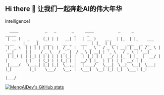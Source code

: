 ## Hi there 👋 让我们一起奔赴AI的伟大年华 

Intelligence!

<!--
**MengAiDev/MengAiDev** is a ✨ _special_ ✨ repository because its `README.md` (this file) appears on your GitHub profile.

Here are some ideas to get you started:

- 🔭 I’m currently working on LLM
- 🌱 I’m currently learning Ai and LLM
- 👯 I’m looking to collaborate on Ai & ML projects
- 🤔 I’m looking for help with ...
- 💬 Ask me about ...
- 📫 How to reach me: 3463526515@qq.com 
- 😄 Pronouns: ...
- ⚡ Fun fact: ...
-->

```
  ____            _   _       _     ____           _     _                     _____                          _     _                   
 | __ )   _   _  (_) | |   __| |   | __ )    ___  | |_  | |_    ___   _ __    |_   _|   ___     __ _    ___  | |_  | |__     ___   _ __ 
 |  _ \  | | | | | | | |  / _` |   |  _ \   / _ \ | __| | __|  / _ \ | '__|     | |    / _ \   / _` |  / _ \ | __| | '_ \   / _ \ | '__|
 | |_) | | |_| | | | | | | (_| |   | |_) | |  __/ | |_  | |_  |  __/ | |        | |   | (_) | | (_| | |  __/ | |_  | | | | |  __/ | |   
 |____/   \__,_| |_| |_|  \__,_|   |____/   \___|  \__|  \__|  \___| |_|        |_|    \___/   \__, |  \___|  \__| |_| |_|  \___| |_|   
                                                                                               |___/
```                              
[![MengAiDev's GitHub stats](https://github-readme-stats.vercel.app/api?username=MengAiDev)](https://github.com/anuraghazra/github-readme-stats)
